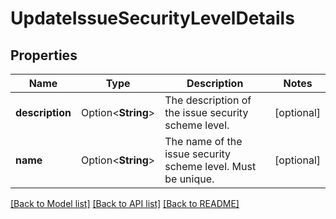 # UpdateIssueSecurityLevelDetails

## Properties

Name | Type | Description | Notes
------------ | ------------- | ------------- | -------------
**description** | Option<**String**> | The description of the issue security scheme level. | [optional]
**name** | Option<**String**> | The name of the issue security scheme level. Must be unique. | [optional]

[[Back to Model list]](../README.md#documentation-for-models) [[Back to API list]](../README.md#documentation-for-api-endpoints) [[Back to README]](../README.md)


